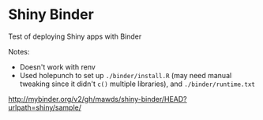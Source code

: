 # Shiny Binder

Test of deploying Shiny apps with Binder


Notes:

* Doesn't work with renv
* Used holepunch to set up `./binder/install.R` (may need manual tweaking since it didn't `c()` multiple libraries), and `./binder/runtime.txt`


http://mybinder.org/v2/gh/mawds/shiny-binder/HEAD?urlpath=shiny/sample/

